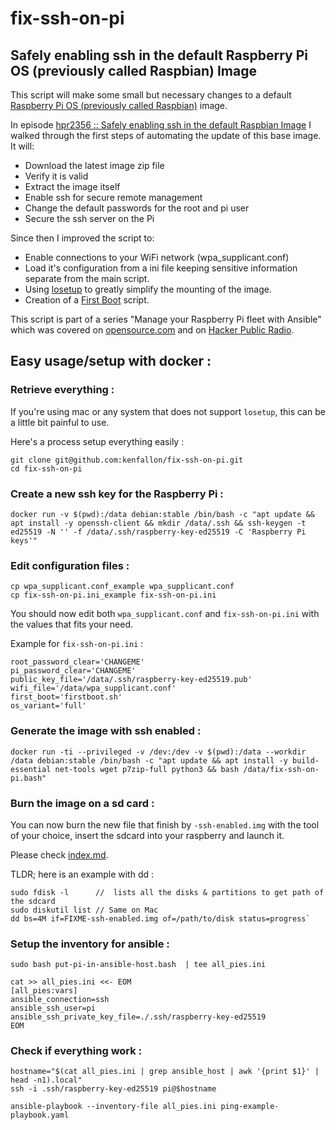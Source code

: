 # fix-ssh-on-pi

## Safely enabling ssh in the default Raspberry Pi OS (previously called Raspbian) Image

This script will make some small but necessary changes to a default [Raspberry Pi OS (previously called Raspbian)](https://www.raspbian.org/) image. 

In episode [hpr2356 :: Safely enabling ssh in the default Raspbian Image](http://hackerpublicradio.org/eps.php?id=2356) I walked through the first steps of automating the update of this base image. It will:

- Download the latest image zip file
- Verify it is valid
- Extract the image itself
- Enable ssh for secure remote management
- Change the default passwords for the root and pi user
- Secure the ssh server on the Pi

Since then I improved the script to:

- Enable connections to your WiFi network (wpa_supplicant.conf)
- Load it's configuration from a ini file keeping sensitive information separate from the main script.
- Using [losetup](http://man7.org/linux/man-pages/man8/losetup.8.html) to greatly simplify the mounting of the image.
- Creation of a [First Boot](https://github.com/nmcclain/raspberian-firstboot) script.

This script is part of a series "Manage your Raspberry Pi fleet with Ansible" which was covered on [opensource.com](https://opensource.com/article/20/9/raspberry-pi-ansible) and on [Hacker Public Radio](http://hackerpublicradio.org/eps.php?id=3173).

## Easy usage/setup with docker : 

### Retrieve everything :

If you're using mac or any system that does not support `losetup`, this can be a little bit painful to use.

Here's a process setup everything easily :

```
git clone git@github.com:kenfallon/fix-ssh-on-pi.git
cd fix-ssh-on-pi
```

### Create a new ssh key for the Raspberry Pi :

```
docker run -v $(pwd):/data debian:stable /bin/bash -c "apt update && apt install -y openssh-client && mkdir /data/.ssh && ssh-keygen -t ed25519 -N '' -f /data/.ssh/raspberry-key-ed25519 -C 'Raspberry Pi keys'"
```

### Edit configuration files :

```
cp wpa_supplicant.conf_example wpa_supplicant.conf
cp fix-ssh-on-pi.ini_example fix-ssh-on-pi.ini
```

You should now edit both `wpa_supplicant.conf` and `fix-ssh-on-pi.ini` with the values that fits your need. 

Example for `fix-ssh-on-pi.ini`  :

```
root_password_clear='CHANGEME'
pi_password_clear='CHANGEME'
public_key_file='/data/.ssh/raspberry-key-ed25519.pub'
wifi_file='/data/wpa_supplicant.conf'
first_boot='firstboot.sh'
os_variant='full'
```

### Generate the image with ssh enabled :

```
docker run -ti --privileged -v /dev:/dev -v $(pwd):/data --workdir /data debian:stable /bin/bash -c "apt update && apt install -y build-essential net-tools wget p7zip-full python3 && bash /data/fix-ssh-on-pi.bash"
```

### Burn the image on a sd card :

You can now burn the new file that finish by `-ssh-enabled.img` with the tool of your choice, insert the sdcard into your raspberry and launch it.

Please check [index.md](https://github.com/kenfallon/fix-ssh-on-pi/blob/master/index.md).

TLDR; here is an example with dd :

```
sudo fdisk -l 	   //  lists all the disks & partitions to get path of the sdcard
sudo diskutil list // Same on Mac
dd bs=4M if=FIXME-ssh-enabled.img of=/path/to/disk status=progress`
```

### Setup the inventory for ansible :

```
sudo bash put-pi-in-ansible-host.bash  | tee all_pies.ini

cat >> all_pies.ini <<- EOM
[all_pies:vars]
ansible_connection=ssh
ansible_ssh_user=pi
ansible_ssh_private_key_file=./.ssh/raspberry-key-ed25519
EOM
```

### Check if everything work :

```
hostname="$(cat all_pies.ini | grep ansible_host | awk '{print $1}' | head -n1).local"
ssh -i .ssh/raspberry-key-ed25519 pi@$hostname

ansible-playbook --inventory-file all_pies.ini ping-example-playbook.yaml
```

